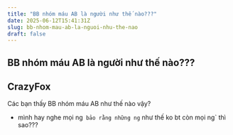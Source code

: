 ```yaml
---
title: "BB nhóm máu AB là người như thế nào???"
date: 2025-06-12T15:41:31Z
slug: bb-nhom-mau-ab-la-nguoi-nhu-the-nao
draft: false
---
```


## BB nhóm máu AB là người như thế nào???

## CrazyFox

Các bạn thấy BB nhóm máu AB như thế nào vậy?
-  mình hay nghe mọi ng` bảo rằng những ng` như thế ko bt 
còn mọi ng` thì sao???